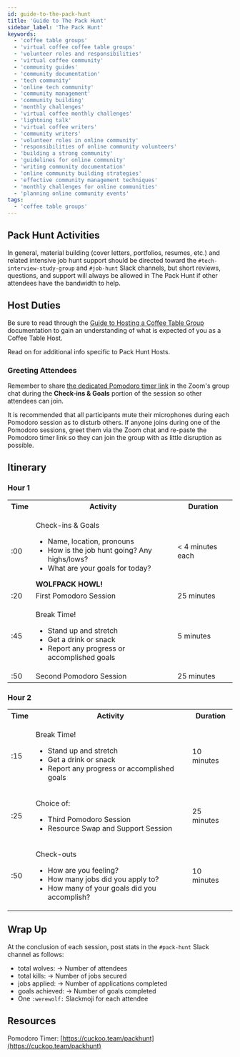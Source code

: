 ```yaml
---
id: guide-to-the-pack-hunt
title: 'Guide to The Pack Hunt'
sidebar_label: 'The Pack Hunt'
keywords:
  - 'coffee table groups'
  - 'virtual coffee coffee table groups'
  - 'volunteer roles and responsibilities'
  - 'virtual coffee community'
  - 'community guides'
  - 'community documentation'
  - 'tech community'
  - 'online tech community'
  - 'community management'
  - 'community building'
  - 'monthly challenges'
  - 'virtual coffee monthly challenges'
  - 'lightning talk'
  - 'virtual coffee writers'
  - 'community writers'
  - 'volunteer roles in online community'
  - 'responsibilities of online community volunteers'
  - 'building a strong community'
  - 'guidelines for online community'
  - 'writing community documentation'
  - 'online community building strategies'
  - 'effective community management techniques'
  - 'monthly challenges for online communities'
  - 'planning online community events'
tags:
  - 'coffee table groups'
---
```


## Pack Hunt Activities

In general, material building (cover letters, portfolios, resumes, etc.) and related intensive job hunt support should be directed toward the `#tech-interview-study-group` and `#job-hunt` Slack channels, but short reviews, questions, and support will always be allowed in The Pack Hunt if other attendees have the bandwidth to help.

## Host Duties

Be sure to read through the [Guide to Hosting a Coffee Table Group](guide-to-hosting-a-coffee-table-group.md) documentation to gain an understanding of what is expected of you as a Coffee Table Host.

Read on for additional info specific to Pack Hunt Hosts.

### Greeting Attendees

Remember to share [the dedicated Pomodoro timer link](#resources) in the Zoom's group chat during the **Check-ins & Goals** portion of the session so other attendees can join.

It is recommended that all participants mute their microphones during each Pomodoro session as to disturb others. If anyone joins during one of the Pomodoro sessions, greet them via the Zoom chat and re-paste the Pomodoro timer link so they can join the group with as little disruption as possible.

## Itinerary

### Hour 1

<table>
  <tr>
    <th>Time</th>
    <th>Activity</th>
    <th>Duration</th>
  </tr>
  <tr>
    <td>:00</td>
    <td>
      <p>Check-ins & Goals</p>
      <ul>
        <li>Name, location, pronouns</li>
        <li>How is the job hunt going? Any highs/lows?</li>
        <li>What are your goals for today?</li>
      </ul>
      <b>WOLFPACK HOWL!</b>
    </td>
    <td>< 4 minutes each</td>
  </tr>
  <tr>
    <td>:20</td>
    <td>First Pomodoro Session</td>
    <td>25 minutes</td>
  </tr>
  <tr>
    <td>:45</td>
    <td>
      <p>Break Time!</p>
      <ul>
        <li>Stand up and stretch</li>
        <li>Get a drink or snack</li>
        <li>Report any progress or accomplished goals</li>
      </ul>
    </td>
    <td>5 minutes</td>
  </tr>
  <tr>
    <td>:50</td>
    <td>Second Pomodoro Session</td>
    <td>25 minutes</td>
  </tr>
</table>

### Hour 2

<table>
  <tr>
    <th>Time</th>
    <th>Activity</th>
    <th>Duration</th>
  </tr>
  <tr>
    <td>:15</td>
    <td>
      <p>Break Time!</p>
      <ul>
        <li>Stand up and stretch</li>
        <li>Get a drink or snack</li>
        <li>Report any progress or accomplished goals</li>
      </ul>
    </td>
    <td>10 minutes</td>
  </tr>
  <tr>
    <td>:25</td>
    <td>
      <p>Choice of:</p>
      <ul>
        <li>Third Pomodoro Session</li>
        <li>Resource Swap and Support Session</li>
      </ul>
    </td>
    <td>25 minutes</td>
  </tr>
  <tr>
    <td>:50</td>
    <td>
      <p>Check-outs</p>
      <ul>
        <li>How are you feeling?</li>
        <li>How many jobs did you apply to?</li>
        <li>How many of your goals did you accomplish?</li>
      </ul>
    </td>
    <td>10 minutes</td>
  </tr>
</table>

## Wrap Up

At the conclusion of each session, post stats in the `#pack-hunt` Slack channel as follows:

- total wolves: → Number of attendees
- total kills: → Number of jobs secured
- jobs applied: → Number of applications completed
- goals achieved: → Number of goals completed
- One `:werewolf:` Slackmoji for each attendee

## Resources

Pomodoro Timer: [https://cuckoo.team/packhunt](https://cuckoo.team/packhunt)
